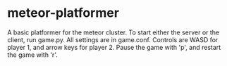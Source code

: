 meteor-platformer
=================

A basic platformer for the meteor cluster.
To start either the server or the client, run game.py.
All settings are in game.conf.
Controls are WASD for player 1, and arrow keys for player 2. Pause the game with 'p', and restart the game with 'r'.
